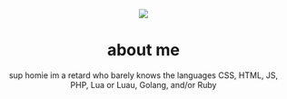 <p align="center">
   <img src="https://lanyard.cnrad.dev/api/786682781019144194?theme=dark&bg=0a0a0a&animated=true&idleMessage=I'm%20bored"/>
</p>
<h1 align="center">about me</h1>
<p align="center">
  sup homie im a retard who barely knows the languages CSS, HTML, JS, PHP, Lua or Luau, Golang, and/or Ruby 
</p>
</br>

